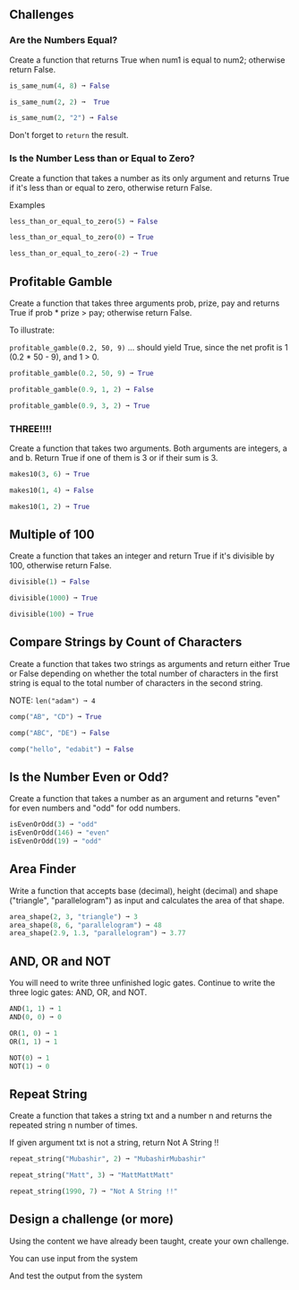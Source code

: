 

## Challenges

### Are the Numbers Equal?
Create a function that returns True when num1 is equal to num2; otherwise return False.
```python
is_same_num(4, 8) ➞ False

is_same_num(2, 2) ➞  True

is_same_num(2, "2") ➞ False
```

Don't forget to `return` the result.

### Is the Number Less than or Equal to Zero?

Create a function that takes a number as its only argument and returns True if it's less than or equal to zero, otherwise return False.

Examples
```python
less_than_or_equal_to_zero(5) ➞ False

less_than_or_equal_to_zero(0) ➞ True

less_than_or_equal_to_zero(-2) ➞ True
```

## Profitable Gamble
Create a function that takes three arguments prob, prize, pay and returns True if prob * prize > pay; otherwise return False.

To illustrate:

`profitable_gamble(0.2, 50, 9)`
... should yield True, since the net profit is 1 (0.2 * 50 - 9), and 1 > 0.
```python
profitable_gamble(0.2, 50, 9) ➞ True

profitable_gamble(0.9, 1, 2) ➞ False

profitable_gamble(0.9, 3, 2) ➞ True
```

### THREE!!!!

Create a function that takes two arguments. Both arguments are integers, a and b. Return True if one of them is 3 or if their sum is 3.

```python
makes10(3, 6) ➞ True

makes10(1, 4) ➞ False

makes10(1, 2) ➞ True
```
## Multiple of 100
Create a function that takes an integer and return True if it's divisible by 100, otherwise return False.

```python
divisible(1) ➞ False

divisible(1000) ➞ True

divisible(100) ➞ True
```

## Compare Strings by Count of Characters
Create a function that takes two strings as arguments and return either True or False depending on whether the total number of characters in the first string is equal to the total number of characters in the second string.

NOTE: `len("adam") ➞ 4`

```python
comp("AB", "CD") ➞ True

comp("ABC", "DE") ➞ False

comp("hello", "edabit") ➞ False
```

## Is the Number Even or Odd?

Create a function that takes a number as an argument and returns "even" for even numbers and "odd" for odd numbers.

```python
isEvenOrOdd(3) ➞ "odd"
isEvenOrOdd(146) ➞ "even"
isEvenOrOdd(19) ➞ "odd"
```
## Area Finder
Write a function that accepts base (decimal), height (decimal) and shape ("triangle", "parallelogram") as input and calculates the area of that shape.

```python
area_shape(2, 3, "triangle") ➞ 3
area_shape(8, 6, "parallelogram") ➞ 48
area_shape(2.9, 1.3, "parallelogram") ➞ 3.77
```

## AND, OR and NOT
You will need to write three unfinished logic gates. Continue to write the three logic gates: AND, OR, and NOT.
```python
AND(1, 1) ➞ 1
AND(0, 0) ➞ 0

OR(1, 0) ➞ 1
OR(1, 1) ➞ 1

NOT(0) ➞ 1
NOT(1) ➞ 0
```

## Repeat String

Create a function that takes a string txt and a number n and returns the repeated string n number of times.

If given argument txt is not a string, return Not A String !!

```python
repeat_string("Mubashir", 2) ➞ "MubashirMubashir"

repeat_string("Matt", 3) ➞ "MattMattMatt"

repeat_string(1990, 7) ➞ "Not A String !!"
```

## Design a challenge (or more)

Using the content we have already been taught, create your own challenge. 

You can use input from the system 

And test the output from the system